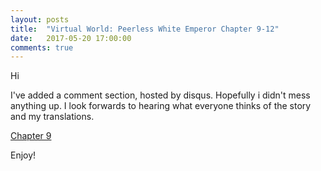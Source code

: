 ```yaml
---
layout: posts
title:  "Virtual World: Peerless White Emperor Chapter 9-12"
date:   2017-05-20 17:00:00
comments: true
---
```


Hi

I've added a comment section, hosted by disqus. Hopefully i didn't mess anything up. I look forwards to hearing what everyone thinks of the story and my translations.

[Chapter 9][vwpwe0009]

Enjoy!

[vwpwe0009]: {{site.url}}/translations/vwpwe/0009.html